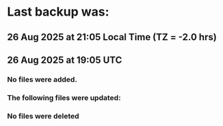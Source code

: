 # Last backup was:
## 26 Aug 2025 at 21:05 Local Time (TZ = -2.0 hrs)  
## 26 Aug 2025 at 19:05 UTC 

### No files were added.

### The following files were updated:

### No files were deleted 
